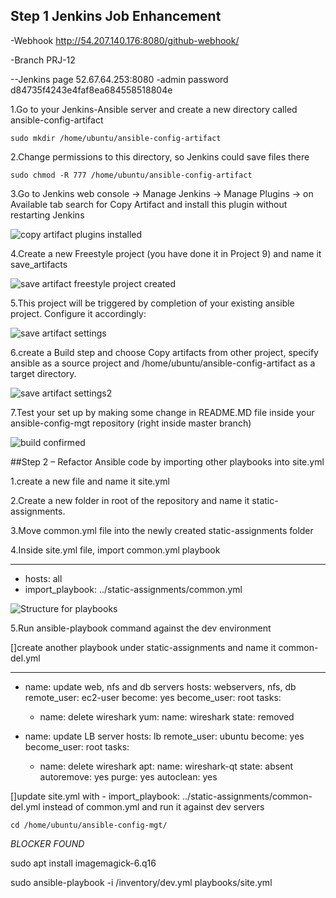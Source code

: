 ## Step 1 Jenkins Job Enhancement

-Webhook
http://54.207.140.176:8080/github-webhook/

-Branch
PRJ-12

--Jenkins page 52.67.64.253:8080 -admin password d84735f4243e4faf8ea684558518804e

1.Go to your Jenkins-Ansible server and create a new directory called ansible-config-artifact

`sudo mkdir /home/ubuntu/ansible-config-artifact`

2.Change permissions to this directory, so Jenkins could save files there 

`sudo chmod -R 777 /home/ubuntu/ansible-config-artifact`

3.Go to Jenkins web console -> Manage Jenkins -> Manage Plugins -> on Available tab search for Copy Artifact and install this plugin without restarting Jenkins

![copy artifact plugins installed](Images/copy-artifact.png)

4.Create a new Freestyle project (you have done it in Project 9) and name it save_artifacts

![save artifact freestyle project created](Images/save-artifact.jpgImages/save-artifact.png)

5.This project will be triggered by completion of your existing ansible project. Configure it accordingly:

![save artifact settings](Images/save-artifact-setting1.png)

6.create a Build step and choose Copy artifacts from other project, specify ansible as a source project and /home/ubuntu/ansible-config-artifact as a target directory.

![save artifact settings2](./Images/save-artifact-setting2.png)

7.Test your set up by making some change in README.MD file inside your ansible-config-mgt repository (right inside master branch)

![build confirmed](./Images/build.png)

##Step 2 – Refactor Ansible code by importing other playbooks into site.yml

1.create a new file and name it site.yml

2.Create a new folder in root of the repository and name it static-assignments.

3.Move common.yml file into the newly created static-assignments folder

4.Inside site.yml file, import common.yml playbook

---
- hosts: all
- import_playbook: ../static-assignments/common.yml

![Structure for playbooks](./Images/playbooks.png)

5.Run ansible-playbook command against the dev environment

[]create another playbook under static-assignments and name it common-del.yml

---
- name: update web, nfs and db servers
  hosts: webservers, nfs, db
  remote_user: ec2-user
  become: yes
  become_user: root
  tasks:
  - name: delete wireshark
    yum:
      name: wireshark
      state: removed

- name: update LB server
  hosts: lb
  remote_user: ubuntu
  become: yes
  become_user: root
  tasks:
  - name: delete wireshark
    apt:
      name: wireshark-qt
      state: absent
      autoremove: yes
      purge: yes
      autoclean: yes

[]update site.yml with - import_playbook: ../static-assignments/common-del.yml instead of common.yml and run it against dev servers

`cd /home/ubuntu/ansible-config-mgt/`

*BLOCKER FOUND*


sudo apt install imagemagick-6.q16

sudo ansible-playbook -i /inventory/dev.yml playbooks/site.yml